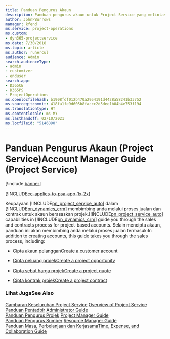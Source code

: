 ```yaml
---
title: Panduan Pengurus Akaun
description: Panduan pengurus akaun untuk Project Service yang melintas semak proses jualan dan kontrak untuk akaun berasaskan projek
author: JohnPBurrows
manager: kfend
ms.service: project-operations
ms.custom:
- dyn365-projectservice
ms.date: 7/30/2018
ms.topic: article
ms.author: ruhercul
audience: Admin
search.audienceType:
- admin
- customizer
- enduser
search.app:
- D365CE
- D365PS
- ProjectOperations
ms.openlocfilehash: b1908fdf012b470a2954191d4428a58241b33752
ms.sourcegitcommit: 418fa1fe9d605b8faccc2d5dee1b04b4e753f194
ms.translationtype: HT
ms.contentlocale: ms-MY
ms.lasthandoff: 02/10/2021
ms.locfileid: "5146090"
---
```

# <a name="account-manager-guide-project-service"></a><span data-ttu-id="9ac5b-103">Panduan Pengurus Akaun (Project Service)</span><span class="sxs-lookup"><span data-stu-id="9ac5b-103">Account Manager Guide (Project Service)</span></span>

[!include [banner](../includes/psa-now-project-operations.md)]

[!INCLUDE[cc-applies-to-psa-app-1x-2x](../includes/cc-applies-to-psa-app-1x-2x.md)]

<span data-ttu-id="9ac5b-104">Keupayaan [!INCLUDE[pn_project_service_auto](../includes/pn-project-service-auto.md)] dalam [!INCLUDE[pn_dynamics_crm](../includes/pn-dynamics-crm.md)] membimbing anda melalui proses jualan dan kontrak untuk akaun berasaskan projek.</span><span class="sxs-lookup"><span data-stu-id="9ac5b-104">[!INCLUDE[pn_project_service_auto](../includes/pn-project-service-auto.md)] capabilities in [!INCLUDE[pn_dynamics_crm](../includes/pn-dynamics-crm.md)] guide you through the sales and contracts process for project-based accounts.</span></span> <span data-ttu-id="9ac5b-105">Selain mencipta akaun, panduan ini akan membimbing anda melalui proses jualan termasuk:</span><span class="sxs-lookup"><span data-stu-id="9ac5b-105">In addition to creating accounts, this guide takes you through the sales process, including:</span></span>  
  
-   [<span data-ttu-id="9ac5b-106">Cipta akaun pelanggan</span><span class="sxs-lookup"><span data-stu-id="9ac5b-106">Create a customer account</span></span>](../psa/create-customer-account.md)  
  
-   [<span data-ttu-id="9ac5b-107">Cipta peluang projek</span><span class="sxs-lookup"><span data-stu-id="9ac5b-107">Create a project opportunity</span></span>](../psa/create-project-opportunity.md)  
  
-   [<span data-ttu-id="9ac5b-108">Cipta sebut harga projek</span><span class="sxs-lookup"><span data-stu-id="9ac5b-108">Create a project quote</span></span>](../psa/create-project-quote.md)  
  
-   [<span data-ttu-id="9ac5b-109">Cipta kontrak projek</span><span class="sxs-lookup"><span data-stu-id="9ac5b-109">Create a project contract</span></span>](../psa/create-project-contract.md)  
  
  
### <a name="see-also"></a><span data-ttu-id="9ac5b-110">Lihat Juga</span><span class="sxs-lookup"><span data-stu-id="9ac5b-110">See Also</span></span>  
 <span data-ttu-id="9ac5b-111">[Gambaran Keseluruhan Project Service](../psa/overview.md) </span><span class="sxs-lookup"><span data-stu-id="9ac5b-111">[Overview of Project Service](../psa/overview.md) </span></span>  
 <span data-ttu-id="9ac5b-112">[Panduan Pentadbir](../psa/admin-guide.md) </span><span class="sxs-lookup"><span data-stu-id="9ac5b-112">[Administrator Guide](../psa/admin-guide.md) </span></span>  
 <span data-ttu-id="9ac5b-113">[Panduan Pengurus Projek](../psa/project-manager-guide.md) </span><span class="sxs-lookup"><span data-stu-id="9ac5b-113">[Project Manager Guide](../psa/project-manager-guide.md) </span></span>  
 <span data-ttu-id="9ac5b-114">[Panduan Pengurus Sumber](../psa/resource-manager-guide.md) </span><span class="sxs-lookup"><span data-stu-id="9ac5b-114">[Resource Manager Guide](../psa/resource-manager-guide.md) </span></span>  
 [<span data-ttu-id="9ac5b-115">Panduan Masa, Perbelanjaan dan Kerjasama</span><span class="sxs-lookup"><span data-stu-id="9ac5b-115">Time, Expense, and Collaboration Guide</span></span>](../psa/time-expense-collaboration-guide.md)
